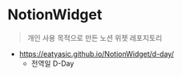 # NotionWidget

> 개인 사용 목적으로 만든 노션 위젯 레포지토리

-   https://eatyasic.github.io/NotionWidget/d-day/
    -   전역일 D-Day
